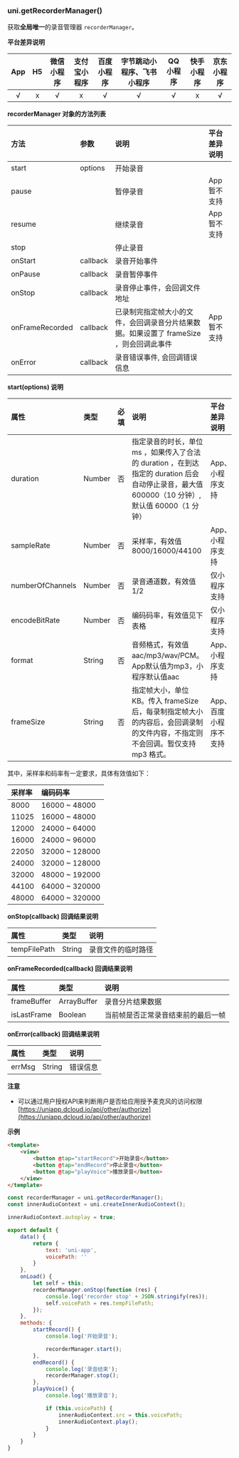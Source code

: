 ### uni.getRecorderManager()
获取**全局唯一**的录音管理器 ``recorderManager``。

**平台差异说明**

|App|H5|微信小程序|支付宝小程序|百度小程序|字节跳动小程序、飞书小程序|QQ小程序|快手小程序|京东小程序|
|:-:|:-:|:-:|:-:|:-:|:-:|:-:|:-:|:-:|
|√|x|√|x|√|√|√|x|√|

**recorderManager 对象的方法列表**

|方法|参数|说明|平台差异说明|
|:-|:-|:-|:-|
|start|options|开始录音||
|pause||暂停录音|App 暂不支持|
|resume||继续录音|App 暂不支持|
|stop||停止录音||
|onStart|callback|录音开始事件||
|onPause|callback|录音暂停事件||
|onStop|callback|录音停止事件，会回调文件地址||
|onFrameRecorded|callback|已录制完指定帧大小的文件，会回调录音分片结果数据。如果设置了 frameSize ，则会回调此事件|App 暂不支持|
|onError|callback|录音错误事件, 会回调错误信息|&nbsp;|

**start(options) 说明**

|属性|类型|必填|说明|平台差异说明|
|:-|:-|:-|:-|:-|
|duration|Number|否|指定录音的时长，单位 ms ，如果传入了合法的 duration ，在到达指定的 duration 后会自动停止录音，最大值 600000（10 分钟）,默认值 60000（1 分钟）|App、小程序支持|
|sampleRate|Number|否|采样率，有效值 8000/16000/44100|App、小程序支持|
|numberOfChannels|Number|否|录音通道数，有效值 1/2|仅小程序支持|
|encodeBitRate|Number|否|编码码率，有效值见下表格|仅小程序支持|
|format|String|否|音频格式，有效值 aac/mp3/wav/PCM。App默认值为mp3，小程序默认值aac|App、小程序支持|
|frameSize|String|否|指定帧大小，单位 KB。传入 frameSize 后，每录制指定帧大小的内容后，会回调录制的文件内容，不指定则不会回调。暂仅支持 mp3 格式。|App、百度小程序不支持|

其中，采样率和码率有一定要求，具体有效值如下：

|采样率|编码码率|
|:-|:-|
|8000|16000 ~ 48000|
|11025|16000 ~ 48000|
|12000|24000 ~ 64000|
|16000|24000 ~ 96000|
|22050|32000 ~ 128000|
|24000|32000 ~ 128000|
|32000|48000 ~ 192000|
|44100|64000 ~ 320000|
|48000|64000 ~ 320000|

**onStop(callback) 回调结果说明**

|属性|类型|说明|
|:-|:-|:-|
|tempFilePath|String|录音文件的临时路径|


**onFrameRecorded(callback) 回调结果说明**

|属性|类型|说明|
|:-|:-|:-|
|frameBuffer|ArrayBuffer|录音分片结果数据|
|isLastFrame|Boolean|当前帧是否正常录音结束前的最后一帧|

**onError(callback) 回调结果说明**

|属性|类型|说明|
|:-|:-|:-|
|errMsg|String|错误信息|

**注意**

- 可以通过用户授权API来判断用户是否给应用授予麦克风的访问权限[https://uniapp.dcloud.io/api/other/authorize](https://uniapp.dcloud.io/api/other/authorize)

**示例**

```html
<template>
	<view>
		<button @tap="startRecord">开始录音</button>
		<button @tap="endRecord">停止录音</button>
		<button @tap="playVoice">播放录音</button>
	</view>
</template>
```

```javascript
const recorderManager = uni.getRecorderManager();
const innerAudioContext = uni.createInnerAudioContext();

innerAudioContext.autoplay = true;

export default {
	data() {
		return {
			text: 'uni-app',
			voicePath: ''
		}
	},
	onLoad() {
		let self = this;
		recorderManager.onStop(function (res) {
			console.log('recorder stop' + JSON.stringify(res));
			self.voicePath = res.tempFilePath;
		});
	},
	methods: {
		startRecord() {
			console.log('开始录音');

			recorderManager.start();
		},
		endRecord() {
			console.log('录音结束');
			recorderManager.stop();
		},
		playVoice() {
			console.log('播放录音');

			if (this.voicePath) {
				innerAudioContext.src = this.voicePath;
				innerAudioContext.play();
			}
		}
	}
}
```
